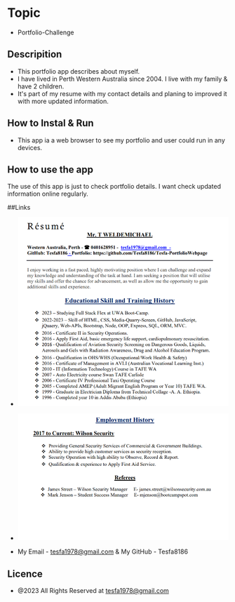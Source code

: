 # Topic

- Portfolio-Challenge

## Descripition

- This portfolio app describes about myself.
- I have lived in Perth Western Australia since 2004. I live with my family & have 2 children.
- It's part of my resume with my contact details and planing to improved it with more updated information.

## How to Instal & Run

- This app ia a web browser to see my portfolio and user could run in any devices.

## How to use the app

The use of this app is just to check portfolio details.
I want check updated information online regularly.

##Links

- ![alt text](./image/My-Resume-Page1.png)
- ![alt text](./image/My-Resume-Page2.png)

- My Email - tesfa1978@gmail.com & My GitHub - Tesfa8186

## Licence

- @2023 All Rights Reserved at tesfa1978@gmail.com
